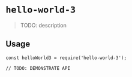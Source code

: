 # `hello-world-3`

> TODO: description

## Usage

```
const helloWorld3 = require('hello-world-3');

// TODO: DEMONSTRATE API
```
